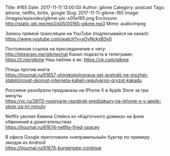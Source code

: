 Title: #165
Date: 2017-11-11 13:00:00
Author: gikme
Category: podcast
Tags: iphone, netflix, birbs, google
Slug: 2017-11-11-gikme-165
Image: /images/episodes/gikme-pic-s05e165.png
Enclosure: http://static.gik.me/mp3/s05/00165-gikme.mp3
Mime: audio/mpeg

Запись прямой трансляции на YouTube (подписывайся на канал):
<https://www.youtube.com/watch?v=xOvNckxB3v0>

Постоянная ссылка на присоединение к чяту: <http://telegram.me/gikmechat>
Канал подкаста в телеграме: <https://t.me/gikme>
Наш паблик в вк: <https://vk.com/gikme>

Птицы против инета  
<https://tjournal.ru/61657-shirokopolosnaya-set-avstralii-ne-mozhet-stabilizirovat-skorost-interneta-kabeli-regulyarno-gryzut-kakadu>

Россияне разобрали предзаказы на iPhone X в Apple Store за три минуты  
<https://vc.ru/28112-rossiyane-razobrali-predzakazy-na-iphone-x-v-apple-store-za-tri-minuty>

Netflix уволил Кевина Спейси из «Карточного домика» на фоне обвинений в домогательствах  
<https://tjournal.ru/61674-netflix-fired-spacey>

В офисе Google приготовили «неправильный» бургер по примеру эмодзи из Android  
<https://tjournal.ru/61676-burgergate-continue>
